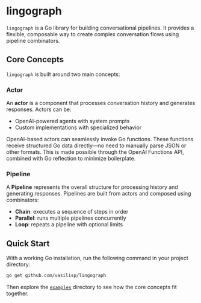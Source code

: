 # lingograph

`lingograph` is a Go library for building conversational pipelines. It provides
a flexible, composable way to create complex conversation flows using pipeline
combinators.

## Core Concepts

`lingograph` is built around two main concepts:

### Actor

An **actor** is a component that processes conversation history and generates
responses. Actors can be:

- OpenAI-powered agents with system prompts
- Custom implementations with specialized behavior

OpenAI-based actors can seamlessly invoke Go functions. These functions receive
structured Go data directly—no need to manually parse JSON or other formats.
This is made possible through the OpenAI Functions API, combined with Go
reflection to minimize boilerplate.

### Pipeline

A **Pipeline** represents the overall structure for processing history and
generating responses. Pipelines are built from actors and composed using
combinators:

- **Chain**: executes a sequence of steps in order
- **Parallel**: runs multiple pipelines concurrently
- **Loop**: repeats a pipeline with optional limits

## Quick Start

With a working Go installation, run the following command in your project
directory:

```bash
go get github.com/vasilisp/lingograph
```

Then explore the [`examples`](./examples) directory to see how the core concepts
fit together.